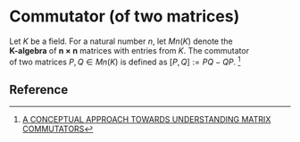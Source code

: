 # Commutator (of two matrices)
Let $`K`$ be a field. For a natural number $`n`$, let $`Mn(K)`$ denote the <br>
**K-algebra** of **n × n** matrices with entries from $`K`$. The commutator <br>
of two matrices $`P, Q ∈ Mn(K)`$ is defined as $`[P, Q]:=PQ − QP`$. [^3]


## Reference
[^1]: [PChem Math 2.11 - Matrix Commutators](https://www.youtube.com/watch?v=XRCELXxieCQ)
[^2]: [Commutators, anticommutators, and the Pauli Matrix Commutation relations.](https://www.youtube.com/watch?v=sPxpxUGgvqk)
[^3]: [A CONCEPTUAL APPROACH TOWARDS UNDERSTANDING MATRIX
COMMUTATORS](https://www.isibang.ac.in/~soumyashant/misc/A_conceptual_approach_towards_understanding_matrix_commutators.pdf)
